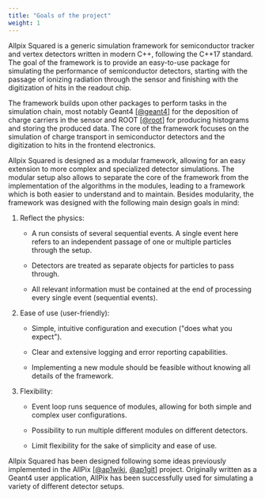 ```yaml
---
title: "Goals of the project"
weight: 1
---
```


Allpix Squared is a generic simulation framework for semiconductor tracker and vertex detectors written in modern C++,
following the C++17 standard. The goal of the framework is to provide an easy-to-use package for simulating the performance
of semiconductor detectors, starting with the passage of ionizing radiation through the sensor and finishing with the
digitization of hits in the readout chip.

The framework builds upon other packages to perform tasks in the simulation chain, most notably Geant4 \[[@geant4]\] for the
deposition of charge carriers in the sensor and ROOT \[[@root]\] for producing histograms and storing the produced data. The
core of the framework focuses on the simulation of charge transport in semiconductor detectors and the digitization to hits
in the frontend electronics.

Allpix Squared is designed as a modular framework, allowing for an easy extension to more complex and specialized detector
simulations. The modular setup also allows to separate the core of the framework from the implementation of the algorithms in
the modules, leading to a framework which is both easier to understand and to maintain. Besides modularity, the framework was
designed with the following main design goals in mind:

1.  Reflect the physics:

    -   A run consists of several sequential events. A single event here refers to an independent passage of one or multiple
        particles through the setup.

    -   Detectors are treated as separate objects for particles to pass through.

    -   All relevant information must be contained at the end of processing every single event (sequential events).

2.  Ease of use (user-friendly):

    -   Simple, intuitive configuration and execution ("does what you expect").

    -   Clear and extensive logging and error reporting capabilities.

    -   Implementing a new module should be feasible without knowing all details of the framework.

3.  Flexibility:

    -   Event loop runs sequence of modules, allowing for both simple and complex user configurations.

    -   Possibility to run multiple different modules on different detectors.

    -   Limit flexibility for the sake of simplicity and ease of use.

Allpix Squared has been designed following some ideas previously implemented in the AllPix \[[@ap1wiki], [@ap1git]\] project.
Originally written as a Geant4 user application, AllPix has been successfully used for simulating a variety of different
detector setups.


[@geant4]: https://doi.org/10.1016/S0168-9002(03)01368-8
[@root]: http://root.cern.ch/
[@ap1wiki]: https://twiki.cern.ch/twiki/bin/view/Main/AllPix
[@ap1git]: https://github.com/ALLPix/allpix
